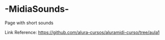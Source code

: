 # -MidiaSounds-
Page with short sounds 

Link Reference: https://github.com/alura-cursos/aluramidi-curso/tree/aula1
